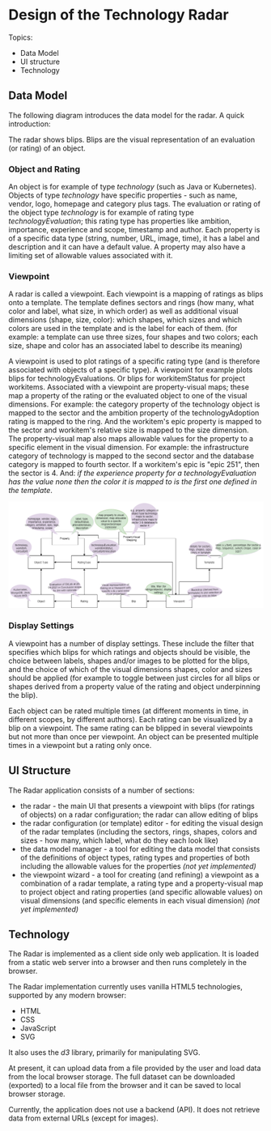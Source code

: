 # Design of the Technology Radar 

Topics:
* Data Model
* UI structure
* Technology

## Data Model
The following diagram introduces the data model for the radar. A quick introduction:

The radar shows blips. Blips are the visual representation of an evaluation (or rating) of an object. 

### Object and Rating

An object is for example of type *technology* (such as Java or Kubernetes). Objects of type *technology* have specific properties - such as name, vendor, logo, homepage and category plus tags. The evaluation or rating of the object type *technology* is for example of rating type *technologyEvaluation*; this rating type has properties like ambition, importance, experience and scope, timestamp and author. Each property is of a specific data type (string, number, URL, image, time), it has a label and description and it can have a default value. A property may also have a limiting set of allowable values associated with it.

### Viewpoint

A radar is called a viewpoint. Each viewpoint is a mapping of ratings as blips onto a template. The template defines sectors and rings (how many, what color and label, what size, in which order) as well as additional visual dimensions (shape, size, color): which shapes, which sizes and which colors are used in the template and is the label for each of them. (for example: a template can use three sizes, four shapes and two colors; each size, shape and color has an associated label to describe its meaning)

A viewpoint is used to plot ratings of a specific rating type (and is therefore associated with objects of a specific type). A viewpoint for example plots blips for technologyEvaluations. Or blips for workitemStatus for project workitems. Associated with a viewpoint are property-visual maps; these map a property of the rating or the evaluated object to one of the visual dimensions. For example: the category property of the technology object is mapped to the sector and the ambition property of the technologyAdoption rating is mapped to the ring. And the workitem's epic property is mapped to the sector and workitem's relative size is mapped to the size dimension. The property-visual map also maps allowable values for the property to a specific element in the visual dimension. For example: the infrastructure category of technology is mapped to the second sector and the database category is mapped to fourth sector. If a workitem's epic is "epic 251", then the sector is 4. And: *if the experience property for a technologyEvaluation has the value *none* then the color it is mapped to is the first one defined in the template*.   


![](images/radar-datamodel.png)

### Display Settings

A viewpoint has a number of display settings. These include the filter that specifies which blips for which ratings and objects should be visible, the choice between labels, shapes and/or images to be plotted for the blips, and the choice of which of the visual dimensions shapes, color and sizes should be applied (for example to toggle between just circles for all blips or shapes derived from a property value of the rating and object underpinning the blip).

Each object can be rated multiple times (at different moments in time, in different scopes, by different authors). Each rating can be visualized by a blip on a viewpoint. The same rating can be blipped in several viewpoints but not more than once per viewpoint. An object can be presented multiple times in a viewpoint but a rating only once. 

## UI Structure

The Radar application consists of a number of sections:
* the radar - the main UI that presents a viewpoint with blips (for ratings of objects) on a radar configuration; the radar can allow editing of blips
* the radar configuration (or template) editor - for editing the visual design of the radar templates (including the sectors, rings, shapes, colors and sizes - how many, which label, what do they each look like)
* the data model manager - a tool for editing the data model that consists of the definitions of object types, rating types and properties of both including the allowable values for the properties *(not yet implemented)*
* the viewpoint wizard - a tool for creating (and refining) a viewpoint as a combination of a radar template, a rating type and a property-visual map to project object and rating properties (and specific allowable values) on visual dimensions (and specific elements in each visual dimension) *(not yet implemented)*

## Technology
The Radar is implemented as a client side only web application. It is loaded from a static web server into a browser and then runs completely in the browser. 

The Radar implementation currently uses vanilla HTML5 technologies, supported by any modern browser:
* HTML
* CSS
* JavaScript
* SVG

It also uses the *d3* library, primarily for manipulating SVG.

At present, it can upload data from a file provided by the user and load data from the local browser storage. The full dataset can be downloaded (exported) to a local file from the browser and it can be saved to local browser storage.

Currently, the application does not use a backend (API). It does not retrieve data from external URLs (except for images).